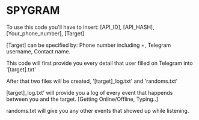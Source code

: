 # SPYGRAM

To use this code you'll have to insert: [API_ID], [API_HASH], [Your_phone_number], [Target]

[Target] can be specified by: Phone number including +, Telegram username, Contact name.

This code will first provide you every detail that user filled on Telegram into '[target].txt'

After that two files will be created, '[target]_log.txt' and 'randoms.txt'

[target]_log.txt' will provide you a log of every event that happends between you and the target. [Getting Online/Offline, Typing..]

randoms.txt will give you any other events that showed up while listening.
